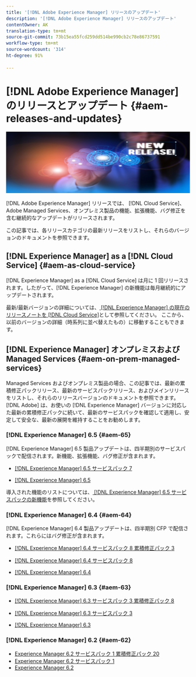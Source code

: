 ```yaml
---
title: '[!DNL Adobe Experience Manager] リリースのアップデート'
description: '[!DNL Adobe Experience Manager] リリースのアップデート'
contentOwner: AK
translation-type: tm+mt
source-git-commit: 73b15ea55fcd259dd514be990cb2c78e86737591
workflow-type: tm+mt
source-wordcount: '314'
ht-degree: 91%

---
```



# [!DNL Adobe Experience Manager] のリリースとアップデート {#aem-releases-and-updates}

![[!DNL Experience Manager] 新リリース](assets/new-aem-releases1.jpeg)

[!DNL Adobe Experience Manager] リリースでは、 [!DNL Cloud Service]、Adobe Managed Services、オンプレミス製品の機能、拡張機能、バグ修正を含む継続的なアップデートがリリースされます。

この記事では、各リリースカテゴリの最新リリースをリストし、それらのバージョンのドキュメントを参照できます。

## [!DNL Experience Manager] as a [!DNL Cloud Service] {#aem-as-cloud-service}

[!DNL Experience Manager] as a [!DNL Cloud Service] は月に 1 回リリースされます。したがって、[!DNL Experience Manager] の新機能は毎月継続的にアップデートされます。

最新/最新バージョンの詳細については、[ [!DNL Experience Manager] の現在のリリースノートを [!DNL Cloud Service]](https://experienceleague.adobe.com/docs/experience-manager-cloud-service/release-notes/release-notes/release-notes-current.html?lang=ja)として参照してください。 ここから、以前のバージョンの詳細（時系列に並べ替えたもの）に移動することもできます。

## [!DNL Experience Manager] オンプレミスおよび Managed Services {#aem-on-prem-managed-services}

Managed Services およびオンプレミス製品の場合、この記事では、最新の累積修正パックリリース、最新のサービスパックリリース、およびメインリリースをリストし、それらのリリースバージョンのドキュメントを参照できます。[!DNL Adobe] は、お使いの [!DNL Experience Manager] バージョンに対応した最新の累積修正パックに続いて、最新のサービスパックを確認して適用し、安定して安全な、最新の展開を維持することをお勧めします。

### [!DNL Experience Manager] 6.5 {#aem-65}

[!DNL Experience Manager] 6.5 製品アップデートは、四半期別のサービスパックで配信されます。新機能、拡張機能、バグ修正が含まれます。

* [[!DNL Experience Manager] 6.5 サービスパック 7](https://experienceleague.adobe.com/docs/experience-manager-65/release-notes/service-pack/sp-release-notes.html?lang=ja)

* [[!DNL Experience Manager] 6.5](https://experienceleague.adobe.com/docs/experience-manager-65/release-notes/release-notes.html?lang=ja)

導入された機能のリストについては、[ [!DNL Experience Manager]  6.5 サービスパックの新機能](https://experienceleague.adobe.com/docs/experience-manager-65/release-notes/service-pack/new-features-latest-service-pack.html?lang=ja)を参照してください。

### [!DNL Experience Manager] 6.4 {#aem-64}

[!DNL Experience Manager] 6.4 製品アップデートは、四半期別 CFP で配信されます。これらにはバグ修正が含まれます。

* [[!DNL Experience Manager] 6.4 サービスパック 8 累積修正パック 3](https://experienceleague.adobe.com/docs/experience-manager-64/release-notes/cfp-release-notes.html?lang=ja)

* [[!DNL Experience Manager] 6.4 サービスパック 8](https://experienceleague.adobe.com/docs/experience-manager-64/release-notes/sp-release-notes.html?lang=ja)

* [[!DNL Experience Manager] 6.4](https://experienceleague.adobe.com/docs/experience-manager-64/release-notes/release-notes.html?lang=ja)

### [!DNL Experience Manager] 6.3 {#aem-63}

* [[!DNL Experience Manager] 6.3 サービスパック 3 累積修正パック 8](https://experienceleague.adobe.com/docs/experience-manager-release-information/aem-release-updates/previous-updates/release-notes-aem-6-3-cumulative-fix-pack.html?lang=ja)

* [[!DNL Experience Manager] 6.3 サービスパック 3](https://helpx.adobe.com/jp/experience-manager/6-3/release-notes/sp3-release-notes.html)

* [[!DNL Experience Manager] 6.3](https://helpx.adobe.com/jp/experience-manager/6-3/release-notes.html)

### [!DNL Experience Manager] 6.2 {#aem-62}

<!-- TBD: This content will soon be archived and new links can move to aem-previous-versions.md article. See status in UGP-1894.
-->

* [Experience Manager 6.2 サービスパック 1 累積修正パック 20](https://experienceleague.adobe.com/docs/experience-manager-release-information/aem-release-updates/previous-updates/release-notes-aem-6-2-cumulative-fix-pack.html?lang=ja#previous-updates)
* [Experience Manager 6.2 サービスパック 1](https://helpx.adobe.com/jp/experience-manager/6-2/release-notes/sp1.html)
* [Experience Manager 6.2](https://helpx.adobe.com/jp/experience-manager/6-2/release-notes.html)
